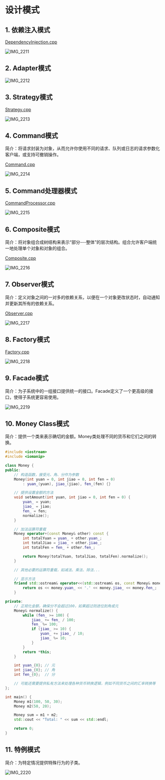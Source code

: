 # 设计模式

## 1. 依赖注入模式

[DependencyInjection.cpp](https://github.com/niu0217/Documents/blob/main/C%2B%2B/standard/Code/DependencyInjection.cpp)

![IMG_2211](设计模式.assets/IMG_2211.jpg) 

## 2. Adapter模式

![IMG_2212](设计模式.assets/IMG_2212.jpg) 

## 3. Strategy模式

[Strategy.cpp](https://github.com/niu0217/Documents/blob/main/C%2B%2B/standard/Code/Strategy.cpp)

![IMG_2213](设计模式.assets/IMG_2213.jpg) 

## 4. Command模式

简介：将请求封装为对象，从而允许你使用不同的请求、队列或日志的请求参数化客户端，或支持可撤销操作。

[Command.cpp](https://github.com/niu0217/Documents/blob/main/C%2B%2B/standard/Code/Command.cpp)

![IMG_2214](设计模式.assets/IMG_2214.jpg) 

## 5. Command处理器模式

[CommandProcessor.cpp](https://github.com/niu0217/Documents/blob/main/C%2B%2B/standard/Code/CommandProcessor.cpp)

![IMG_2215](设计模式.assets/IMG_2215.jpg) 

## 6. Composite模式

简介：将对象组合成树结构来表示“部分---整体”的层次结构。组合允许客户端统一地处理单个对象和对象的组合。

[Composite.cpp](https://github.com/niu0217/Documents/blob/main/C%2B%2B/standard/Code/Composite.cpp)

![IMG_2216](设计模式.assets/IMG_2216.jpg) 

## 7. Observer模式

简介：定义对象之间的一对多的依赖关系，以便在一个对象更改状态时，自动通知并更新其所有的依赖关系。

[Observer.cpp](https://github.com/niu0217/Documents/blob/main/C%2B%2B/standard/Code/Observer.cpp)

![IMG_2217](设计模式.assets/IMG_2217.jpg) 

## 8. Factory模式

[Factory.cpp](https://github.com/niu0217/Documents/blob/main/C%2B%2B/standard/Code/Factory.cpp)

![IMG_2218](设计模式.assets/IMG_2218.jpg) 

## 9. Facade模式

简介：为子系统中的一组接口提供统一的接口。Facade定义了一个更高级的接口，使得子系统更容易使用。

![IMG_2219](设计模式.assets/IMG_2219.jpg) 

## 10. Money Class模式

简介：提供一个类来表示确切的金额。Money类处理不同的货币和它们之间的转换。

```c++
#include <iostream>
#include <iomanip>

class Money {
public:
    // 构造函数，接受元、角、分作为参数
    Money(int yuan = 0, int jiao = 0, int fen = 0) 
        : yuan_(yuan), jiao_(jiao), fen_(fen) {}

    // 提供设置金额的方法
    void setAmount(int yuan, int jiao = 0, int fen = 0) {
        yuan_ = yuan;
        jiao_ = jiao;
        fen_ = fen;
        normalize();
    }

    // 加法运算符重载
    Money operator+(const Money& other) const {
        int totalYuan = yuan_ + other.yuan_;
        int totalJiao = jiao_ + other.jiao_;
        int totalFen = fen_ + other.fen_;

        return Money(totalYuan, totalJiao, totalFen).normalize();
    }

    // 其他必要的运算符重载，如减法、乘法、除法...

    // 显示方法
    friend std::ostream& operator<<(std::ostream& os, const Money& money) {
        return os << money.yuan_ << '.' << money.jiao_ << money.fen_;
    }

private:
    // 正规化金额，确保分不会超过100，如果超过则进位到角或元
    Money& normalize() {
        while (fen_ >= 100) {
            jiao_ += fen_ / 100;
            fen_ %= 100;
            if (jiao_ >= 10) {
                yuan_ += jiao_ / 10;
                jiao_ %= 10;
            }
        }
        return *this;
    }

    int yuan_{0}; // 元
    int jiao_{0}; // 角
    int fen_{0};  // 分

    // 可能还需要提供私有方法来处理各种货币转换逻辑，例如不同货币之间的汇率转换等
};

int main() {
    Money m1(100, 50, 30);
    Money m2(50, 20);

    Money sum = m1 + m2;
    std::cout << "Total: " << sum << std::endl;

    return 0;
}
```

## 11. 特例模式

简介：为特定情况提供特殊行为的子类。

![IMG_2220](设计模式.assets/IMG_2220.jpg) 

